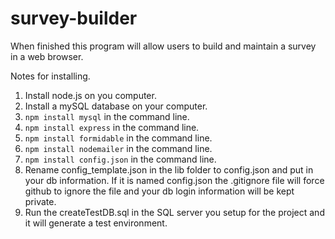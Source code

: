 # survey-builder

When finished this program will allow users to build and maintain a survey in a web browser.

Notes for installing.

1. Install node.js on you computer.
2. Install a mySQL database on your computer.  
3. `npm install mysql` in the command line.
4. `npm install express` in the command line.
5. `npm install formidable` in the command line.
6. `npm install nodemailer` in the command line.
7. `npm install config.json` in the command line.
8. Rename config_template.json in the lib folder to config.json and put in your db information.  If it is named config.json the .gitignore file will force github to ignore the file and your db login information will be kept private.
9. Run the createTestDB.sql in the SQL server you setup for the project and it will generate a test environment.
